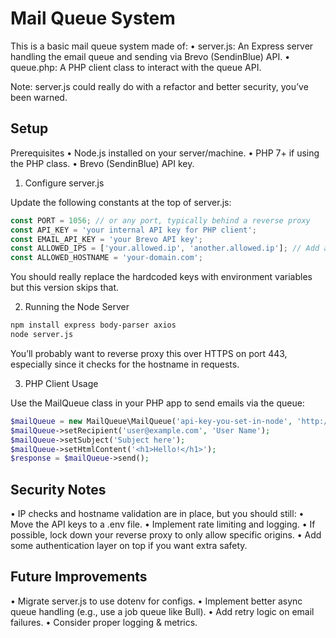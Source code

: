 # Mail Queue System

This is a basic mail queue system made of:
	•	server.js: An Express server handling the email queue and sending via Brevo (SendinBlue) API.
	•	queue.php: A PHP client class to interact with the queue API.

Note: server.js could really do with a refactor and better security, you’ve been warned.

## Setup

Prerequisites
	•	Node.js installed on your server/machine.
	•	PHP 7+ if using the PHP class.
	•	Brevo (SendinBlue) API key.

1. Configure server.js

Update the following constants at the top of server.js:
```javascript
const PORT = 1056; // or any port, typically behind a reverse proxy
const API_KEY = 'your internal API key for PHP client';
const EMAIL_API_KEY = 'your Brevo API key';
const ALLOWED_IPS = ['your.allowed.ip', 'another.allowed.ip']; // Add as many as you want (will use the IP as whats in the referer header)
const ALLOWED_HOSTNAME = 'your-domain.com';
```

You should really replace the hardcoded keys with environment variables but this version skips that.

2. Running the Node Server
```sh
npm install express body-parser axios
node server.js
```

You’ll probably want to reverse proxy this over HTTPS on port 443, especially since it checks for the hostname in requests.

3. PHP Client Usage

Use the MailQueue class in your PHP app to send emails via the queue:
```php
$mailQueue = new MailQueue\MailQueue('api-key-you-set-in-node', 'http://your-server-address:1056');
$mailQueue->setRecipient('user@example.com', 'User Name');
$mailQueue->setSubject('Subject here');
$mailQueue->setHtmlContent('<h1>Hello!</h1>');
$response = $mailQueue->send();
```

## Security Notes
  •	IP checks and hostname validation are in place, but you should still:
	•	Move the API keys to a .env file.
	•	Implement rate limiting and logging.
	•	If possible, lock down your reverse proxy to only allow specific origins.
	•	Add some authentication layer on top if you want extra safety.

## Future Improvements
  •	Migrate server.js to use dotenv for configs.
	•	Implement better async queue handling (e.g., use a job queue like Bull).
	•	Add retry logic on email failures.
	•	Consider proper logging & metrics.

